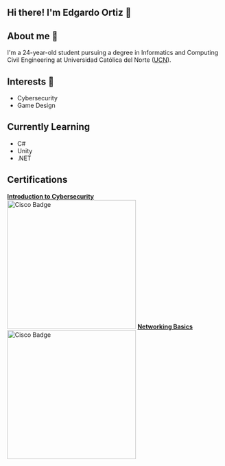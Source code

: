 ## Hi there! I'm Edgardo Ortiz 👋

## About me 👀
I'm a 24-year-old student pursuing a degree in Informatics and Computing Civil Engineering at Universidad Católica del Norte ([UCN](https://www.ucn.cl/)).

## Interests 🎉
- Cybersecurity
- Game Design

## Currently Learning
- C#
- Unity
- .NET

## Certifications

**[Introduction to Cybersecurity](https://www.credly.com/badges/87038e0d-39e2-4179-8562-270664ac11bd/public_url)**  
<img src="https://images.credly.com/images/af8c6b4e-fc31-47c4-8dcb-eb7a2065dc5b/I2CS__1_.png" alt="Cisco Badge" width="300"/>
**[Networking Basics](https://www.credly.com/badges/de1bbfd7-10db-40ee-8a81-29645d2167ed/public_url)**  
<img src="https://images.credly.com/images/5bdd6a39-3e03-4444-9510-ecff80c9ce79/image.png" alt="Cisco Badge" width="300"/>


